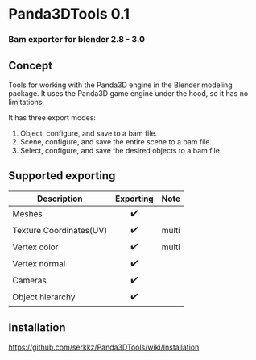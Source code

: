 # Panda3DTools 0.1

### Bam exporter for blender 2.8 - 3.0

## Concept
Tools for working with the Panda3D engine in the Blender modeling package.
It uses the Panda3D game engine under the hood, so it has no limitations.

It has three export modes:

1. Object, configure, and save to a bam file.
2. Scene, configure, and save the entire scene to a bam file.
3. Select, configure,  and save the desired objects to a bam file.

<!-- ![Image alt](https://github.com/serkkz/res/blob/master/diagram.png)-->

## Supported exporting
| Description            |      Exporting     |     Note     |
|------------------------|:------------------:|:------------:|
| Meshes                 | :heavy_check_mark: |              |
| Texture Coordinates(UV)| :heavy_check_mark: |    multi     |
| Vertex color           | :heavy_check_mark: |    multi     |
| Vertex normal          | :heavy_check_mark: |              |
| Cameras                | :heavy_check_mark: |              |
| Object hierarchy       | :heavy_check_mark: |              |


## Installation
https://github.com/serkkz/Panda3DTools/wiki/Installation
